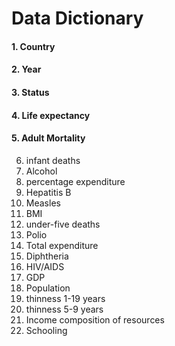 # Data Dictionary

#### 1.	Country
#### 2.	Year
#### 3.	Status
#### 4.	Life expectancy
#### 5.	Adult Mortality
6.	infant deaths
7.	Alcohol
8.	percentage expenditure
9.	Hepatitis B
10.	Measles
11.	BMI
12.	under-five deaths
13.	Polio
14.	Total expenditure
15.	Diphtheria
16.	HIV/AIDS
17.	GDP
18.	Population
19.	thinness 1-19 years
20.	thinness 5-9 years
21.	Income composition of resources
22.	Schooling
